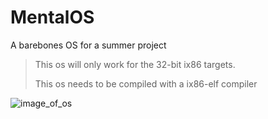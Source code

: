 # MentalOS
A barebones OS for a summer project

> This os will only work for the 32-bit ix86 targets.
>
> This os needs to be compiled with a ix86-elf compiler

![image_of_os](https://i.imgur.com/C5P9I43.png)
